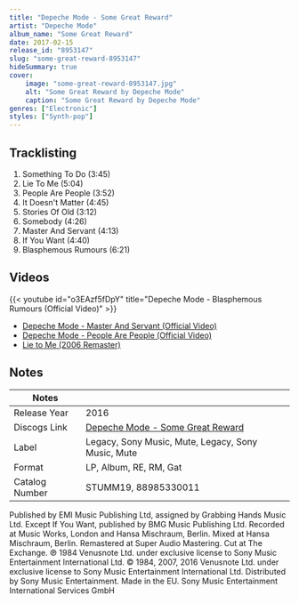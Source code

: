 ```yaml
---
title: "Depeche Mode - Some Great Reward"
artist: "Depeche Mode"
album_name: "Some Great Reward"
date: 2017-02-15
release_id: "8953147"
slug: "some-great-reward-8953147"
hideSummary: true
cover:
    image: "some-great-reward-8953147.jpg"
    alt: "Some Great Reward by Depeche Mode"
    caption: "Some Great Reward by Depeche Mode"
genres: ["Electronic"]
styles: ["Synth-pop"]
---
```


## Tracklisting
1. Something To Do (3:45)
2. Lie To Me (5:04)
3. People Are People (3:52)
4. It Doesn't Matter (4:45)
5. Stories Of Old (3:12)
6. Somebody (4:26)
7. Master And Servant (4:13)
8. If You Want (4:40)
9. Blasphemous Rumours (6:21)

## Videos
{{< youtube id="o3EAzf5fDpY" title="Depeche Mode - Blasphemous Rumours (Official Video)" >}}
- [Depeche Mode - Master And Servant (Official Video)](https://www.youtube.com/watch?v=IsvfofcIE1Q)
- [Depeche Mode - People Are People (Official Video)](https://www.youtube.com/watch?v=MzGnX-MbYE4)
- [Lie to Me (2006 Remaster)](https://www.youtube.com/watch?v=xbuRtMUc6tM)


## Notes

| Notes          |             |
| ---------------| ----------- |
| Release Year   | 2016 |
| Discogs Link   | [Depeche Mode - Some Great Reward](https://www.discogs.com/release/8953147-Depeche-Mode-Some-Great-Reward) |
| Label          | Legacy, Sony Music, Mute, Legacy, Sony Music, Mute |
| Format         | LP, Album, RE, RM, Gat |
| Catalog Number | STUMM19, 88985330011 |

Published by EMI Music Publishing Ltd, assigned by Grabbing Hands Music Ltd. Except If You Want, published by BMG Music Publishing Ltd. Recorded at Music Works, London and Hansa Mischraum, Berlin. Mixed at Hansa Mischraum, Berlin.  Remastered at Super Audio Mastering. Cut at The Exchange.  ℗ 1984 Venusnote Ltd. under exclusive license to Sony Music Entertainment International Ltd. © 1984, 2007, 2016 Venusnote Ltd. under exclusive license to Sony Music Entertainment International Ltd. Distributed by Sony Music Entertainment. Made in the EU. Sony Music Entertainment International Services GmbH

